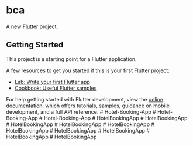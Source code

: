 # bca

A new Flutter project.

## Getting Started

This project is a starting point for a Flutter application.

A few resources to get you started if this is your first Flutter project:

- [Lab: Write your first Flutter app](https://docs.flutter.dev/get-started/codelab)
- [Cookbook: Useful Flutter samples](https://docs.flutter.dev/cookbook)

For help getting started with Flutter development, view the
[online documentation](https://docs.flutter.dev/), which offers tutorials,
samples, guidance on mobile development, and a full API reference.
#   H o t e l - B o o k i n g - A p p  
 #   H o t e l - B o o k i n g - A p p  
 #   H o t e l - B o o k i n g - A p p  
 #   H o t e l B o o k i n g A p p  
 #   H o t e l B o o k i n g A p p  
 #   H o t e l B o o k i n g A p p  
 #   H o t e l B o o k i n g A p p  
 #   H o t e l B o o k i n g A p p  
 #   H o t e l B o o k i n g A p p  
 #   H o t e l B o o k i n g A p p  
 #   H o t e l B o o k i n g A p p  
 #   H o t e l B o o k i n g A p p  
 #   H o t e l B o o k i n g A p p  
 